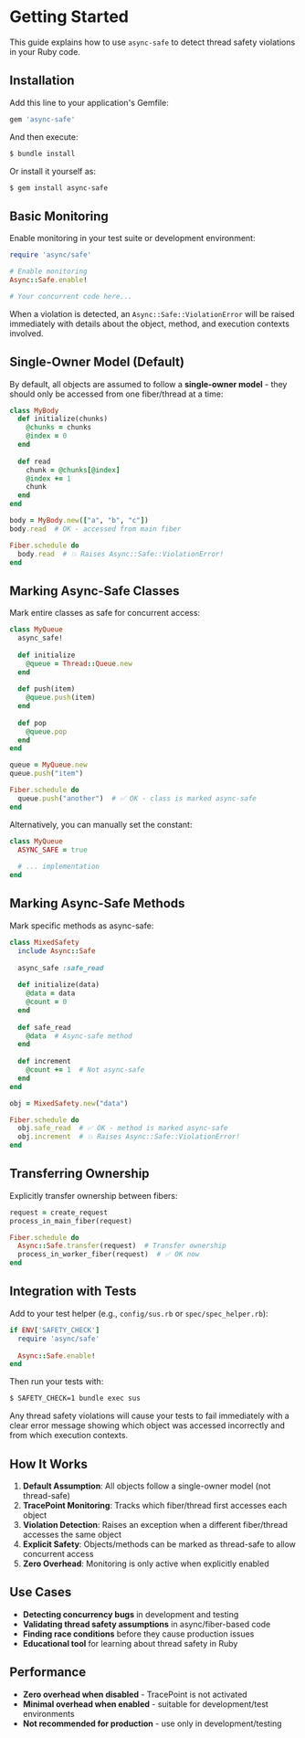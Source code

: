 # Getting Started

This guide explains how to use `async-safe` to detect thread safety violations in your Ruby code.

## Installation

Add this line to your application's Gemfile:

~~~ ruby
gem 'async-safe'
~~~

And then execute:

~~~ bash
$ bundle install
~~~

Or install it yourself as:

~~~ bash
$ gem install async-safe
~~~

## Basic Monitoring

Enable monitoring in your test suite or development environment:

~~~ ruby
require 'async/safe'

# Enable monitoring
Async::Safe.enable!

# Your concurrent code here...
~~~

When a violation is detected, an `Async::Safe::ViolationError` will be raised immediately with details about the object, method, and execution contexts involved.

## Single-Owner Model (Default)

By default, all objects are assumed to follow a **single-owner model** - they should only be accessed from one fiber/thread at a time:

~~~ ruby
class MyBody
  def initialize(chunks)
    @chunks = chunks
    @index = 0
  end
  
  def read
    chunk = @chunks[@index]
    @index += 1
    chunk
  end
end

body = MyBody.new(["a", "b", "c"])
body.read  # OK - accessed from main fiber

Fiber.schedule do
  body.read  # 💥 Raises Async::Safe::ViolationError!
end
~~~

## Marking Async-Safe Classes

Mark entire classes as safe for concurrent access:

~~~ ruby
class MyQueue
  async_safe!
  
  def initialize
    @queue = Thread::Queue.new
  end
  
  def push(item)
    @queue.push(item)
  end
  
  def pop
    @queue.pop
  end
end

queue = MyQueue.new
queue.push("item")

Fiber.schedule do
  queue.push("another")  # ✅ OK - class is marked async-safe
end
~~~

Alternatively, you can manually set the constant:

~~~ ruby
class MyQueue
  ASYNC_SAFE = true
  
  # ... implementation
end
~~~

## Marking Async-Safe Methods

Mark specific methods as async-safe:

~~~ ruby
class MixedSafety
  include Async::Safe
  
  async_safe :safe_read
  
  def initialize(data)
    @data = data
    @count = 0
  end
  
  def safe_read
    @data  # Async-safe method
  end
  
  def increment
    @count += 1  # Not async-safe
  end
end

obj = MixedSafety.new("data")

Fiber.schedule do
  obj.safe_read  # ✅ OK - method is marked async-safe
  obj.increment  # 💥 Raises Async::Safe::ViolationError!
end
~~~

## Transferring Ownership

Explicitly transfer ownership between fibers:

~~~ ruby
request = create_request
process_in_main_fiber(request)

Fiber.schedule do
  Async::Safe.transfer(request)  # Transfer ownership
  process_in_worker_fiber(request)  # ✅ OK now
end
~~~

## Integration with Tests

Add to your test helper (e.g., `config/sus.rb` or `spec/spec_helper.rb`):

~~~ ruby
if ENV['SAFETY_CHECK']
  require 'async/safe'
  
  Async::Safe.enable!
end
~~~

Then run your tests with:

~~~ bash
$ SAFETY_CHECK=1 bundle exec sus
~~~

Any thread safety violations will cause your tests to fail immediately with a clear error message showing which object was accessed incorrectly and from which execution contexts.

## How It Works

1. **Default Assumption**: All objects follow a single-owner model (not thread-safe)
2. **TracePoint Monitoring**: Tracks which fiber/thread first accesses each object
3. **Violation Detection**: Raises an exception when a different fiber/thread accesses the same object
4. **Explicit Safety**: Objects/methods can be marked as thread-safe to allow concurrent access
5. **Zero Overhead**: Monitoring is only active when explicitly enabled

## Use Cases

- **Detecting concurrency bugs** in development and testing
- **Validating thread safety assumptions** in async/fiber-based code
- **Finding race conditions** before they cause production issues
- **Educational tool** for learning about thread safety in Ruby

## Performance

- **Zero overhead when disabled** - TracePoint is not activated
- **Minimal overhead when enabled** - suitable for development/test environments
- **Not recommended for production** - use only in development/testing

